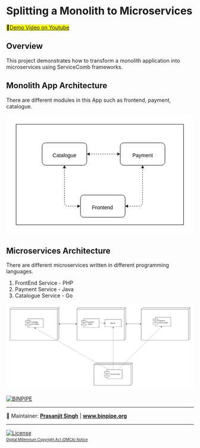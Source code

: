 # Splitting a Monolith to Microservices

<mark>:ledger:[Demo Video on Youtube](https://youtu.be/4wFf15BbiHc)</mark>




## Overview
This project demonstrates how to transform a monolith application into microservices using ServiceComb frameworks.

## Monolith App Architecture

There are different modules in this App such as frontend, payment, catalogue.

<p align="center"><img src ="https://github.com/BINPIPE/breakingmonolith/raw/master/monolith/Architecture.jpg" /></p>

## Microservices Architecture

There are different microservices written in different programming languages.

1. FrontEnd Service - PHP
2. Payment Service - Java
3. Catalogue Service - Go

<p align="center"><img src ="https://github.com/BINPIPE/breakingmonolith/raw/master/microservices/Architecture.jpg" /></p>








[![BINPIPE](https://img.shields.io/badge/BINPIPE-YouTube-red)](https://www.youtube.com/channel/UCPTgt4Wo0MAnuzNEEZlk90A?sub_confirmation=1)
___
:ledger: Maintainer: **[Prasanjit Singh](https://www.linkedin.com/in/prasanjit-singh)** | **www.binpipe.org**
___
[![License](https://img.shields.io/badge/License-Apache%202.0-blue.svg)](https://opensource.org/licenses/Apache-2.0)
<br><sub><sup>
[Digital Millennium Copyright Act (DMCA) Notice](https://github.com/BINPIPE/resources/blob/master/dmca.md)
